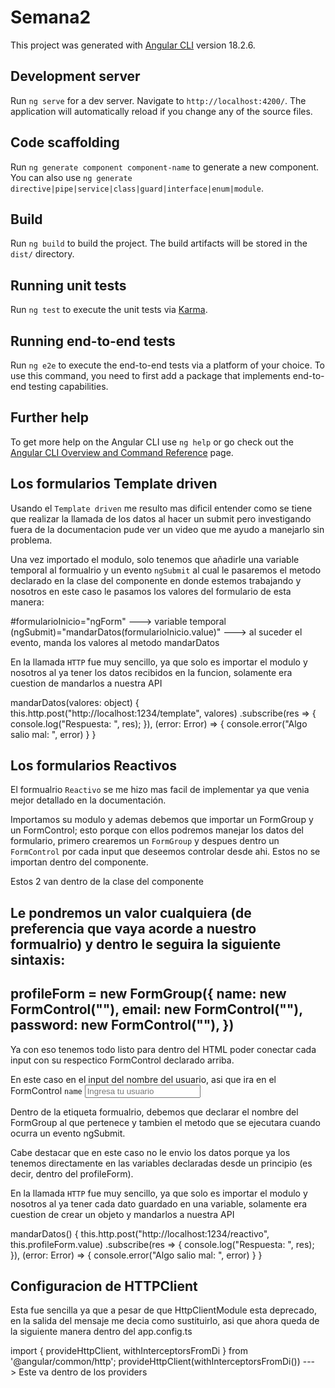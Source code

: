# Semana2

This project was generated with [Angular CLI](https://github.com/angular/angular-cli) version 18.2.6.

## Development server

Run `ng serve` for a dev server. Navigate to `http://localhost:4200/`. The application will automatically reload if you change any of the source files.

## Code scaffolding

Run `ng generate component component-name` to generate a new component. You can also use `ng generate directive|pipe|service|class|guard|interface|enum|module`.

## Build

Run `ng build` to build the project. The build artifacts will be stored in the `dist/` directory.

## Running unit tests

Run `ng test` to execute the unit tests via [Karma](https://karma-runner.github.io).

## Running end-to-end tests

Run `ng e2e` to execute the end-to-end tests via a platform of your choice. To use this command, you need to first add a package that implements end-to-end testing capabilities.

## Further help

To get more help on the Angular CLI use `ng help` or go check out the [Angular CLI Overview and Command Reference](https://angular.dev/tools/cli) page.

## Los formularios Template driven

Usando el `Template driven` me resulto mas dificil entender como se tiene que realizar la llamada de los datos al hacer un submit
pero investigando fuera de la documentacion pude ver un video que me ayudo a manejarlo sin problema.

Una vez importado el modulo, solo tenemos que añadirle una variable temporal al formualrio y un evento `ngSubmit` al cual le pasaremos el metodo declarado en la clase del componente en donde estemos trabajando y nosotros en este caso le pasamos los valores del formulario de esta manera:

#formularioInicio="ngForm" ---> variable temporal
(ngSubmit)="mandarDatos(formularioInicio.value)" ---> al suceder el evento, manda los valores al metodo mandarDatos

<form id="formulario" #formularioInicio="ngForm" (ngSubmit)="mandarDatos(formularioInicio.value)" >

En la llamada `HTTP` fue muy sencillo, ya que solo es importar el modulo y nosotros al ya tener los datos recibidos en la funcion, solamente era cuestion de mandarlos a nuestra API

mandarDatos(valores: object) {
    this.http.post("http://localhost:1234/template", valores)
    .subscribe(res => {
      console.log("Respuesta: ", res);
    }), (error: Error) => {
      console.error("Algo salio mal: ", error)
    }
  }

## Los formularios Reactivos

El formualrio `Reactivo` se me hizo mas facil de implementar ya que venia mejor detallado en la documentación. 

Importamos su modulo y ademas debemos que importar un FormGroup y un FormControl; esto porque con ellos podremos manejar los datos del formulario, primero crearemos un `FormGroup` y despues dentro un `FormControl` por cada input que deseemos controlar desde ahi. Estos no se importan dentro del componente.

Estos 2 van dentro de la clase del componente

Le pondremos un valor cualquiera (de preferencia que vaya acorde a nuestro formualrio) y dentro le seguira la siguiente sintaxis:
---
profileForm = new FormGroup({
    name: new FormControl(""),
    email: new FormControl(""),
    password: new FormControl(""),
  })
---

Ya con eso tenemos todo listo para dentro del HTML poder conectar cada input con su respectico FormControl declarado arriba.

En este caso en el input del nombre del usuario, asi que ira en el FormControl `name`
<input type="text" placeholder="Ingresa tu usuario" required id="usuarioReactivo" formControlName="name" />

Dentro de la etiqueta formualrio, debemos que declarar el nombre del FormGroup al que pertenece y tambien el metodo que se ejecutara cuando ocurra un evento ngSubmit.

<form id="formularioReactivo" [formGroup]="profileForm" (ngSubmit)="mandarDatos()" >

Cabe destacar que en este caso no le envio los datos porque ya los tenemos directamente en las variables declaradas desde un principio (es decir, dentro del profileForm).

En la llamada `HTTP` fue muy sencillo, ya que solo es importar el modulo y nosotros al ya tener cada dato guardado en una variable, solamente era cuestion de crear un objeto y mandarlos a nuestra API

mandarDatos() {
    this.http.post("http://localhost:1234/reactivo", this.profileForm.value)
    .subscribe(res => {
      console.log("Respuesta: ", res);
    }), (error: Error) => {
      console.error("Algo salio mal: ", error)
    }
  }

## Configuracion de HTTPClient

Esta fue sencilla ya que a pesar de que HttpClientModule esta deprecado, en la salida del mensaje me decia como sustituirlo, asi que ahora queda de la siguiente manera dentro del app.config.ts

import { provideHttpClient, withInterceptorsFromDi } from '@angular/common/http';
provideHttpClient(withInterceptorsFromDi()) ---> Este va dentro de los providers